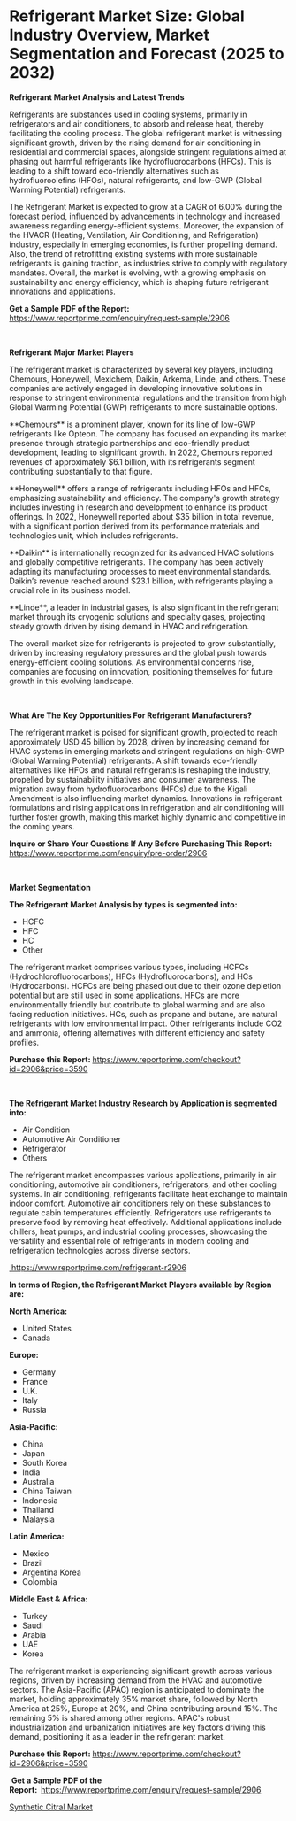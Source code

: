<p><h1>Refrigerant Market Size: Global Industry Overview, Market Segmentation and Forecast (2025 to 2032)</h1></p><p><strong>Refrigerant Market Analysis and Latest Trends</strong></p>
<p><p>Refrigerants are substances used in cooling systems, primarily in refrigerators and air conditioners, to absorb and release heat, thereby facilitating the cooling process. The global refrigerant market is witnessing significant growth, driven by the rising demand for air conditioning in residential and commercial spaces, alongside stringent regulations aimed at phasing out harmful refrigerants like hydrofluorocarbons (HFCs). This is leading to a shift toward eco-friendly alternatives such as hydrofluoroolefins (HFOs), natural refrigerants, and low-GWP (Global Warming Potential) refrigerants.</p><p>The Refrigerant Market is expected to grow at a CAGR of 6.00% during the forecast period, influenced by advancements in technology and increased awareness regarding energy-efficient systems. Moreover, the expansion of the HVACR (Heating, Ventilation, Air Conditioning, and Refrigeration) industry, especially in emerging economies, is further propelling demand. Also, the trend of retrofitting existing systems with more sustainable refrigerants is gaining traction, as industries strive to comply with regulatory mandates. Overall, the market is evolving, with a growing emphasis on sustainability and energy efficiency, which is shaping future refrigerant innovations and applications.</p></p>
<p><strong>Get a Sample PDF of the Report:&nbsp;</strong> <a href="https://www.reportprime.com/enquiry/request-sample/2906?utm_campaign=3064&utm_medium=2&utm_source=Github&utm_content=ia&utm_term=18032025&utm_id=refrigerant">https://www.reportprime.com/enquiry/request-sample/2906</a></p>
<p>&nbsp;</p>
<p><strong>Refrigerant Major Market Players</strong></p>
<p><p>The refrigerant market is characterized by several key players, including Chemours, Honeywell, Mexichem, Daikin, Arkema, Linde, and others. These companies are actively engaged in developing innovative solutions in response to stringent environmental regulations and the transition from high Global Warming Potential (GWP) refrigerants to more sustainable options.</p><p>**Chemours** is a prominent player, known for its line of low-GWP refrigerants like Opteon. The company has focused on expanding its market presence through strategic partnerships and eco-friendly product development, leading to significant growth. In 2022, Chemours reported revenues of approximately $6.1 billion, with its refrigerants segment contributing substantially to that figure.</p><p>**Honeywell** offers a range of refrigerants including HFOs and HFCs, emphasizing sustainability and efficiency. The company's growth strategy includes investing in research and development to enhance its product offerings. In 2022, Honeywell reported about $35 billion in total revenue, with a significant portion derived from its performance materials and technologies unit, which includes refrigerants.</p><p>**Daikin** is internationally recognized for its advanced HVAC solutions and globally competitive refrigerants. The company has been actively adapting its manufacturing processes to meet environmental standards. Daikin’s revenue reached around $23.1 billion, with refrigerants playing a crucial role in its business model.</p><p>**Linde**, a leader in industrial gases, is also significant in the refrigerant market through its cryogenic solutions and specialty gases, projecting steady growth driven by rising demand in HVAC and refrigeration.</p><p>The overall market size for refrigerants is projected to grow substantially, driven by increasing regulatory pressures and the global push towards energy-efficient cooling solutions. As environmental concerns rise, companies are focusing on innovation, positioning themselves for future growth in this evolving landscape.</p></p>
<p>&nbsp;</p>
<p><strong>What Are The Key Opportunities For Refrigerant Manufacturers?</strong></p>
<p><p>The refrigerant market is poised for significant growth, projected to reach approximately USD 45 billion by 2028, driven by increasing demand for HVAC systems in emerging markets and stringent regulations on high-GWP (Global Warming Potential) refrigerants. A shift towards eco-friendly alternatives like HFOs and natural refrigerants is reshaping the industry, propelled by sustainability initiatives and consumer awareness. The migration away from hydrofluorocarbons (HFCs) due to the Kigali Amendment is also influencing market dynamics. Innovations in refrigerant formulations and rising applications in refrigeration and air conditioning will further foster growth, making this market highly dynamic and competitive in the coming years.</p></p>
<p><strong>Inquire or Share Your Questions If Any Before Purchasing This Report:</strong> <a href="https://www.reportprime.com/enquiry/pre-order/2906?utm_campaign=3064&utm_medium=2&utm_source=Github&utm_content=ia&utm_term=18032025&utm_id=refrigerant">https://www.reportprime.com/enquiry/pre-order/2906</a></p>
<p>&nbsp;</p>
<p><strong>Market Segmentation</strong></p>
<p><strong>The Refrigerant Market Analysis by types is segmented into:</strong></p>
<p><ul><li>HCFC</li><li>HFC</li><li>HC</li><li>Other</li></ul></p>
<p><p>The refrigerant market comprises various types, including HCFCs (Hydrochlorofluorocarbons), HFCs (Hydrofluorocarbons), and HCs (Hydrocarbons). HCFCs are being phased out due to their ozone depletion potential but are still used in some applications. HFCs are more environmentally friendly but contribute to global warming and are also facing reduction initiatives. HCs, such as propane and butane, are natural refrigerants with low environmental impact. Other refrigerants include CO2 and ammonia, offering alternatives with different efficiency and safety profiles.</p></p>
<p><strong>Purchase this Report:&nbsp;</strong><a href="https://www.reportprime.com/checkout?id=2906&price=3590&utm_campaign=3064&utm_medium=2&utm_source=Github&utm_content=ia&utm_term=18032025&utm_id=refrigerant">https://www.reportprime.com/checkout?id=2906&price=3590</a></p>
<p>&nbsp;</p>
<p><strong>The Refrigerant Market Industry Research by Application is segmented into:</strong></p>
<p><ul><li>Air Condition</li><li>Automotive Air Conditioner</li><li>Refrigerator</li><li>Others</li></ul></p>
<p><p>The refrigerant market encompasses various applications, primarily in air conditioning, automotive air conditioners, refrigerators, and other cooling systems. In air conditioning, refrigerants facilitate heat exchange to maintain indoor comfort. Automotive air conditioners rely on these substances to regulate cabin temperatures efficiently. Refrigerators use refrigerants to preserve food by removing heat effectively. Additional applications include chillers, heat pumps, and industrial cooling processes, showcasing the versatility and essential role of refrigerants in modern cooling and refrigeration technologies across diverse sectors.</p></p>
<p><a href="https://www.reportprime.com/refrigerant-r2906?utm_campaign=3064&utm_medium=2&utm_source=Github&utm_content=ia&utm_term=18032025&utm_id=refrigerant">&nbsp;https://www.reportprime.com/refrigerant-r2906</a></p>
<p><strong>In terms of Region, the Refrigerant Market Players available by Region are:</strong></p>
<p>
    <p> <strong> North America: </strong>
        <ul>
            <li>United States</li>
            <li>Canada</li>
        </ul>
        </p> 
    <p> <strong> Europe: </strong>
        <ul>
            <li>Germany</li>
            <li>France</li>
            <li>U.K.</li>
            <li>Italy</li>
            <li>Russia</li>
        </ul>
        </p> 
    <p> <strong> Asia-Pacific: </strong>
        <ul>
            <li>China</li>
            <li>Japan</li>
            <li>South Korea</li>
            <li>India</li>
            <li>Australia</li>
            <li>China Taiwan</li>
            <li>Indonesia</li>
            <li>Thailand</li>
            <li>Malaysia</li>
        </ul>
        </p> 
    <p> <strong> Latin America: </strong>
        <ul>
            <li>Mexico</li>
            <li>Brazil</li>
            <li>Argentina Korea</li>
            <li>Colombia</li>
        </ul>
        </p> 
    <p> <strong> Middle East & Africa: </strong>
        <ul>
            <li>Turkey</li>
            <li>Saudi</li>
            <li>Arabia</li>
            <li>UAE</li>
            <li>Korea</li>
        </ul>
    </p>
    </p>
<p><p>The refrigerant market is experiencing significant growth across various regions, driven by increasing demand from the HVAC and automotive sectors. The Asia-Pacific (APAC) region is anticipated to dominate the market, holding approximately 35% market share, followed by North America at 25%, Europe at 20%, and China contributing around 15%. The remaining 5% is shared among other regions. APAC's robust industrialization and urbanization initiatives are key factors driving this demand, positioning it as a leader in the refrigerant market.</p></p>
<p><strong>Purchase this Report: </strong><a href="https://www.reportprime.com/checkout?id=2906&price=3590&utm_campaign=3064&utm_medium=2&utm_source=Github&utm_content=ia&utm_term=18032025&utm_id=refrigerant">https://www.reportprime.com/checkout?id=2906&price=3590</a></p>
<p>&nbsp;<strong>Get a Sample PDF of the Report:&nbsp;&nbsp;</strong><a href="https://www.reportprime.com/enquiry/request-sample/2906?utm_campaign=3064&utm_medium=2&utm_source=Github&utm_content=ia&utm_term=18032025&utm_id=refrigerant">https://www.reportprime.com/enquiry/request-sample/2906</a></p>
<p><strong></strong></p>
<p><p><a href="https://github.com/sefathlehki/Market-Research-Report-List-1/blob/main/synthetic-citral-market.md?utm_campaign=3064&utm_medium=2&utm_source=Github&utm_content=ia&utm_term=18032025&utm_id=refrigerant">Synthetic Citral Market</a></p></p>